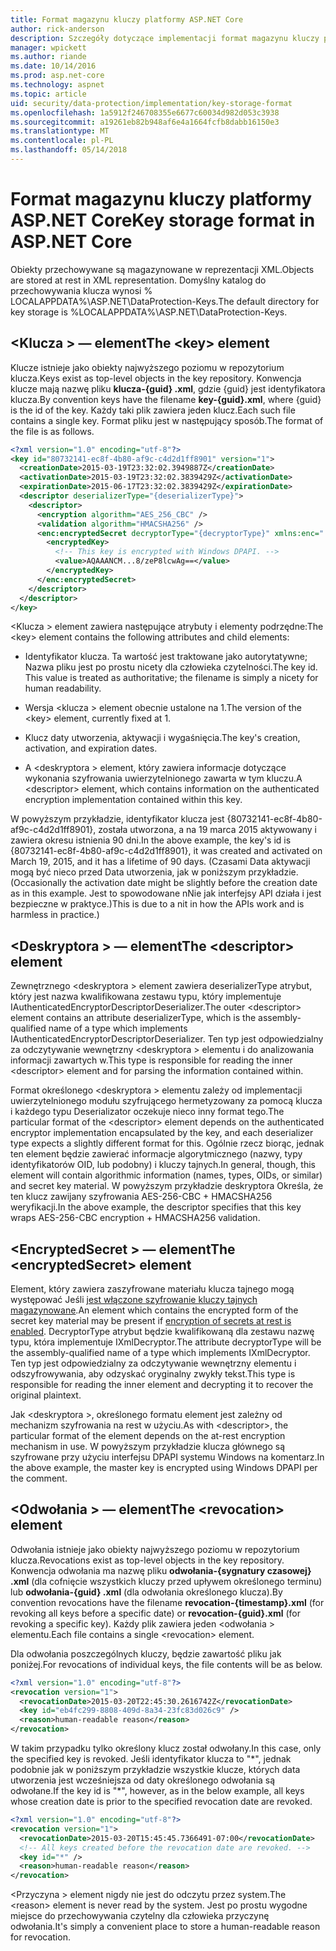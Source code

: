 ```yaml
---
title: Format magazynu kluczy platformy ASP.NET Core
author: rick-anderson
description: Szczegóły dotyczące implementacji format magazynu kluczy platformy ASP.NET Core do ochrony danych.
manager: wpickett
ms.author: riande
ms.date: 10/14/2016
ms.prod: asp.net-core
ms.technology: aspnet
ms.topic: article
uid: security/data-protection/implementation/key-storage-format
ms.openlocfilehash: 1a5912f246708355e6677c60034d982d053c3938
ms.sourcegitcommit: a19261eb82b948af6e4a1664fcfb8dabb16150e3
ms.translationtype: MT
ms.contentlocale: pl-PL
ms.lasthandoff: 05/14/2018
---
```

# <a name="key-storage-format-in-aspnet-core"></a><span data-ttu-id="7edc2-103">Format magazynu kluczy platformy ASP.NET Core</span><span class="sxs-lookup"><span data-stu-id="7edc2-103">Key storage format in ASP.NET Core</span></span>

<a name="data-protection-implementation-key-storage-format"></a>

<span data-ttu-id="7edc2-104">Obiekty przechowywane są magazynowane w reprezentacji XML.</span><span class="sxs-lookup"><span data-stu-id="7edc2-104">Objects are stored at rest in XML representation.</span></span> <span data-ttu-id="7edc2-105">Domyślny katalog do przechowywania klucza wynosi % LOCALAPPDATA%\ASP.NET\DataProtection-Keys\.</span><span class="sxs-lookup"><span data-stu-id="7edc2-105">The default directory for key storage is %LOCALAPPDATA%\ASP.NET\DataProtection-Keys\.</span></span>

## <a name="the-key-element"></a><span data-ttu-id="7edc2-106">\<Klucza > — element</span><span class="sxs-lookup"><span data-stu-id="7edc2-106">The \<key> element</span></span>

<span data-ttu-id="7edc2-107">Klucze istnieje jako obiekty najwyższego poziomu w repozytorium klucza.</span><span class="sxs-lookup"><span data-stu-id="7edc2-107">Keys exist as top-level objects in the key repository.</span></span> <span data-ttu-id="7edc2-108">Konwencja klucze mają nazwę pliku **klucza-{guid} .xml**, gdzie {guid} jest identyfikatora klucza.</span><span class="sxs-lookup"><span data-stu-id="7edc2-108">By convention keys have the filename **key-{guid}.xml**, where {guid} is the id of the key.</span></span> <span data-ttu-id="7edc2-109">Każdy taki plik zawiera jeden klucz.</span><span class="sxs-lookup"><span data-stu-id="7edc2-109">Each such file contains a single key.</span></span> <span data-ttu-id="7edc2-110">Format pliku jest w następujący sposób.</span><span class="sxs-lookup"><span data-stu-id="7edc2-110">The format of the file is as follows.</span></span>

```xml
<?xml version="1.0" encoding="utf-8"?>
<key id="80732141-ec8f-4b80-af9c-c4d2d1ff8901" version="1">
  <creationDate>2015-03-19T23:32:02.3949887Z</creationDate>
  <activationDate>2015-03-19T23:32:02.3839429Z</activationDate>
  <expirationDate>2015-06-17T23:32:02.3839429Z</expirationDate>
  <descriptor deserializerType="{deserializerType}">
    <descriptor>
      <encryption algorithm="AES_256_CBC" />
      <validation algorithm="HMACSHA256" />
      <enc:encryptedSecret decryptorType="{decryptorType}" xmlns:enc="...">
        <encryptedKey>
          <!-- This key is encrypted with Windows DPAPI. -->
          <value>AQAAANCM...8/zeP8lcwAg==</value>
        </encryptedKey>
      </enc:encryptedSecret>
    </descriptor>
  </descriptor>
</key>
```

<span data-ttu-id="7edc2-111">\<Klucza > element zawiera następujące atrybuty i elementy podrzędne:</span><span class="sxs-lookup"><span data-stu-id="7edc2-111">The \<key> element contains the following attributes and child elements:</span></span>

* <span data-ttu-id="7edc2-112">Identyfikator klucza. Ta wartość jest traktowane jako autorytatywne; Nazwa pliku jest po prostu nicety dla człowieka czytelności.</span><span class="sxs-lookup"><span data-stu-id="7edc2-112">The key id. This value is treated as authoritative; the filename is simply a nicety for human readability.</span></span>

* <span data-ttu-id="7edc2-113">Wersja \<klucza > element obecnie ustalone na 1.</span><span class="sxs-lookup"><span data-stu-id="7edc2-113">The version of the \<key> element, currently fixed at 1.</span></span>

* <span data-ttu-id="7edc2-114">Klucz daty utworzenia, aktywacji i wygaśnięcia.</span><span class="sxs-lookup"><span data-stu-id="7edc2-114">The key's creation, activation, and expiration dates.</span></span>

* <span data-ttu-id="7edc2-115">A \<deskryptora > element, który zawiera informacje dotyczące wykonania szyfrowania uwierzytelnionego zawarta w tym kluczu.</span><span class="sxs-lookup"><span data-stu-id="7edc2-115">A \<descriptor> element, which contains information on the authenticated encryption implementation contained within this key.</span></span>

<span data-ttu-id="7edc2-116">W powyższym przykładzie, identyfikator klucza jest {80732141-ec8f-4b80-af9c-c4d2d1ff8901}, została utworzona, a na 19 marca 2015 aktywowany i zawiera okresu istnienia 90 dni.</span><span class="sxs-lookup"><span data-stu-id="7edc2-116">In the above example, the key's id is {80732141-ec8f-4b80-af9c-c4d2d1ff8901}, it was created and activated on March 19, 2015, and it has a lifetime of 90 days.</span></span> <span data-ttu-id="7edc2-117">(Czasami Data aktywacji mogą być nieco przed Data utworzenia, jak w poniższym przykładzie.</span><span class="sxs-lookup"><span data-stu-id="7edc2-117">(Occasionally the activation date might be slightly before the creation date as in this example.</span></span> <span data-ttu-id="7edc2-118">Jest to spowodowane nNie jak interfejsy API działa i jest bezpieczne w praktyce.)</span><span class="sxs-lookup"><span data-stu-id="7edc2-118">This is due to a nit in how the APIs work and is harmless in practice.)</span></span>

## <a name="the-descriptor-element"></a><span data-ttu-id="7edc2-119">\<Deskryptora > — element</span><span class="sxs-lookup"><span data-stu-id="7edc2-119">The \<descriptor> element</span></span>

<span data-ttu-id="7edc2-120">Zewnętrznego \<deskryptora > element zawiera deserializerType atrybut, który jest nazwa kwalifikowana zestawu typu, który implementuje IAuthenticatedEncryptorDescriptorDeserializer.</span><span class="sxs-lookup"><span data-stu-id="7edc2-120">The outer \<descriptor> element contains an attribute deserializerType, which is the assembly-qualified name of a type which implements IAuthenticatedEncryptorDescriptorDeserializer.</span></span> <span data-ttu-id="7edc2-121">Ten typ jest odpowiedzialny za odczytywanie wewnętrzny \<deskryptora > elementu i do analizowania informacji zawartych w.</span><span class="sxs-lookup"><span data-stu-id="7edc2-121">This type is responsible for reading the inner \<descriptor> element and for parsing the information contained within.</span></span>

<span data-ttu-id="7edc2-122">Format określonego \<deskryptora > elementu zależy od implementacji uwierzytelnionego modułu szyfrującego hermetyzowany za pomocą klucza i każdego typu Deserializator oczekuje nieco inny format tego.</span><span class="sxs-lookup"><span data-stu-id="7edc2-122">The particular format of the \<descriptor> element depends on the authenticated encryptor implementation encapsulated by the key, and each deserializer type expects a slightly different format for this.</span></span> <span data-ttu-id="7edc2-123">Ogólnie rzecz biorąc, jednak ten element będzie zawierać informacje algorytmicznego (nazwy, typy identyfikatorów OID, lub podobny) i kluczy tajnych.</span><span class="sxs-lookup"><span data-stu-id="7edc2-123">In general, though, this element will contain algorithmic information (names, types, OIDs, or similar) and secret key material.</span></span> <span data-ttu-id="7edc2-124">W powyższym przykładzie deskryptora Określa, że ten klucz zawijany szyfrowania AES-256-CBC + HMACSHA256 weryfikacji.</span><span class="sxs-lookup"><span data-stu-id="7edc2-124">In the above example, the descriptor specifies that this key wraps AES-256-CBC encryption + HMACSHA256 validation.</span></span>

## <a name="the-encryptedsecret-element"></a><span data-ttu-id="7edc2-125">\<EncryptedSecret > — element</span><span class="sxs-lookup"><span data-stu-id="7edc2-125">The \<encryptedSecret> element</span></span>

<span data-ttu-id="7edc2-126"><encryptedSecret> Element, który zawiera zaszyfrowane materiału klucza tajnego mogą występować Jeśli [jest włączone szyfrowanie kluczy tajnych magazynowane](xref:security/data-protection/implementation/key-encryption-at-rest#data-protection-implementation-key-encryption-at-rest).</span><span class="sxs-lookup"><span data-stu-id="7edc2-126">An <encryptedSecret> element which contains the encrypted form of the secret key material may be present if [encryption of secrets at rest is enabled](xref:security/data-protection/implementation/key-encryption-at-rest#data-protection-implementation-key-encryption-at-rest).</span></span> <span data-ttu-id="7edc2-127">DecryptorType atrybut będzie kwalifikowaną dla zestawu nazwę typu, która implementuje IXmlDecryptor.</span><span class="sxs-lookup"><span data-stu-id="7edc2-127">The attribute decryptorType will be the assembly-qualified name of a type which implements IXmlDecryptor.</span></span> <span data-ttu-id="7edc2-128">Ten typ jest odpowiedzialny za odczytywanie wewnętrzny <encryptedKey> elementu i odszyfrowywania, aby odzyskać oryginalny zwykły tekst.</span><span class="sxs-lookup"><span data-stu-id="7edc2-128">This type is responsible for reading the inner <encryptedKey> element and decrypting it to recover the original plaintext.</span></span>

<span data-ttu-id="7edc2-129">Jak \<deskryptora >, określonego formatu <encryptedSecret> element jest zależny od mechanizm szyfrowania na rest w użyciu.</span><span class="sxs-lookup"><span data-stu-id="7edc2-129">As with \<descriptor>, the particular format of the <encryptedSecret> element depends on the at-rest encryption mechanism in use.</span></span> <span data-ttu-id="7edc2-130">W powyższym przykładzie klucza głównego są szyfrowane przy użyciu interfejsu DPAPI systemu Windows na komentarz.</span><span class="sxs-lookup"><span data-stu-id="7edc2-130">In the above example, the master key is encrypted using Windows DPAPI per the comment.</span></span>

## <a name="the-revocation-element"></a><span data-ttu-id="7edc2-131">\<Odwołania > — element</span><span class="sxs-lookup"><span data-stu-id="7edc2-131">The \<revocation> element</span></span>

<span data-ttu-id="7edc2-132">Odwołania istnieje jako obiekty najwyższego poziomu w repozytorium klucza.</span><span class="sxs-lookup"><span data-stu-id="7edc2-132">Revocations exist as top-level objects in the key repository.</span></span> <span data-ttu-id="7edc2-133">Konwencja odwołania ma nazwę pliku **odwołania-{sygnatury czasowej} .xml** (dla cofnięcie wszystkich kluczy przed upływem określonego terminu) lub **odwołania-{guid} .xml** (dla odwołania określonego klucza).</span><span class="sxs-lookup"><span data-stu-id="7edc2-133">By convention revocations have the filename **revocation-{timestamp}.xml** (for revoking all keys before a specific date) or **revocation-{guid}.xml** (for revoking a specific key).</span></span> <span data-ttu-id="7edc2-134">Każdy plik zawiera jeden \<odwołania > elementu.</span><span class="sxs-lookup"><span data-stu-id="7edc2-134">Each file contains a single \<revocation> element.</span></span>

<span data-ttu-id="7edc2-135">Dla odwołania poszczególnych kluczy, będzie zawartość pliku jak poniżej.</span><span class="sxs-lookup"><span data-stu-id="7edc2-135">For revocations of individual keys, the file contents will be as below.</span></span>

```xml
<?xml version="1.0" encoding="utf-8"?>
<revocation version="1">
  <revocationDate>2015-03-20T22:45:30.2616742Z</revocationDate>
  <key id="eb4fc299-8808-409d-8a34-23fc83d026c9" />
  <reason>human-readable reason</reason>
</revocation>
```

<span data-ttu-id="7edc2-136">W takim przypadku tylko określony klucz został odwołany.</span><span class="sxs-lookup"><span data-stu-id="7edc2-136">In this case, only the specified key is revoked.</span></span> <span data-ttu-id="7edc2-137">Jeśli identyfikator klucza to "\*", jednak podobnie jak w poniższym przykładzie wszystkie klucze, których data utworzenia jest wcześniejsza od daty określonego odwołania są odwołane.</span><span class="sxs-lookup"><span data-stu-id="7edc2-137">If the key id is "\*", however, as in the below example, all keys whose creation date is prior to the specified revocation date are revoked.</span></span>

```xml
<?xml version="1.0" encoding="utf-8"?>
<revocation version="1">
  <revocationDate>2015-03-20T15:45:45.7366491-07:00</revocationDate>
  <!-- All keys created before the revocation date are revoked. -->
  <key id="*" />
  <reason>human-readable reason</reason>
</revocation>
```

<span data-ttu-id="7edc2-138">\<Przyczyna > element nigdy nie jest do odczytu przez system.</span><span class="sxs-lookup"><span data-stu-id="7edc2-138">The \<reason> element is never read by the system.</span></span> <span data-ttu-id="7edc2-139">Jest po prostu wygodne miejsce do przechowywania czytelny dla człowieka przyczynę odwołania.</span><span class="sxs-lookup"><span data-stu-id="7edc2-139">It's simply a convenient place to store a human-readable reason for revocation.</span></span>
